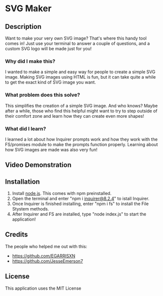 # SVG Maker
## Description
Want to make your very own SVG image? That's where this handy tool comes in! Just use your terminal to answer a couple of questions, and a custom SVG logo will be made just for you!
### Why did I make this?
I wanted to make a simple and easy way for people to create a simple SVG image. Making SVG images using HTML is fun, but it can take quite a while to get the exact kind of SVG image you want.
### What problem does this solve?
This simplifies the creation of a simple SVG image. And who knows? Maybe after a while, those who find this helpful might want to try to step outside of their comfort zone and learn how they can create even more shapes!
### What did I learn?
I learned a lot about how Inquirer prompts work and how they work with the FS/promises module to make the prompts function properly. Learning about how SVG images are made was also very fun!
## Video Demonstration
## Installation
1. Install [node.js](https://nodejs.org/en/download). This comes with npm preinstalled.
2. Open the terminal and enter "npm i inquirer@8.2.4" to istall Inquirer.
3. Once Inquirer is finished installing, enter "npm i fs" to install the File Stystem methods.
4. After Inquirer and FS are installed, type "node index.js" to start the application!
## Credits
The people who helped me out with this:
* https://github.com/EGARRISXN
* https://github.com/JesseEmerson7
## License
This application uses the MIT License